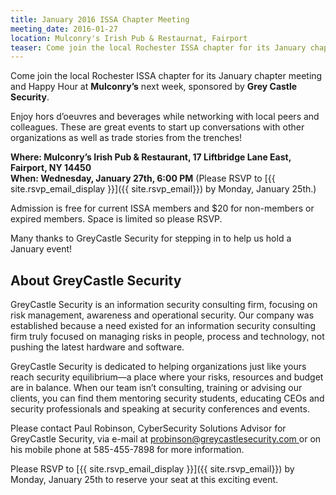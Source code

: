 ```yaml
---
title: January 2016 ISSA Chapter Meeting
meeting_date: 2016-01-27
location: Mulconry's Irish Pub & Restaurnat, Fairport
teaser: Come join the local Rochester ISSA chapter for its January chapter meeting and Happy Hour at Mulconry’s next week, sponsored by Grey Castle Security.
---
```

Come join the local Rochester ISSA chapter for its January chapter meeting and Happy Hour at **Mulconry’s** next week, sponsored by **Grey Castle Security**.

Enjoy hors d’oeuvres and beverages while networking with local peers and colleagues. These are great events to start up conversations with other organizations as well as trade stories from the trenches!

**Where: Mulconry’s Irish Pub & Restaurant, 17 Liftbridge Lane East, Fairport, NY 14450<br>
When: Wednesday, January 27th, 6:00 PM** (Please RSVP to [{{ site.rsvp_email_display }}]({{ site.rsvp_email}}) by Monday, January 25th.)

Admission is free for current ISSA members and $20 for non-members or expired members. Space is limited so please RSVP.

Many thanks to GreyCastle Security for stepping in to help us hold a January event!

## About GreyCastle Security

GreyCastle Security is an information security consulting firm, focusing on risk management, awareness and operational security. Our company was established because a need existed for an information security consulting firm truly focused on managing risks in people, process and technology, not pushing the latest hardware and software.

GreyCastle Security is dedicated to helping organizations just like yours reach security equilibrium—a place where your risks, resources and budget are in balance. When our team isn’t consulting, training or advising our clients, you can find them mentoring security students, educating CEOs and security professionals and speaking at security conferences and events.

Please contact Paul Robinson, CyberSecurity Solutions Advisor for GreyCastle Security, via e-mail at [&#112;&#114;&#111;&#098;&#105;&#110;&#115;&#111;&#110;&#064;&#103;&#114;&#101;&#121;&#099;&#097;&#115;&#116;&#108;&#101;&#115;&#101;&#099;&#117;&#114;&#105;&#116;&#121;&#046;&#099;&#111;&#109;&#032;](&#109;&#097;&#105;&#108;&#116;&#111;:&#112;&#114;&#111;&#098;&#105;&#110;&#115;&#111;&#110;&#064;&#103;&#114;&#101;&#121;&#099;&#097;&#115;&#116;&#108;&#101;&#115;&#101;&#099;&#117;&#114;&#105;&#116;&#121;&#046;&#099;&#111;&#109;&#032;) or on his mobile phone at 585-455-7898 for more information.

Please RSVP to [{{ site.rsvp_email_display }}]({{ site.rsvp_email}}) by Monday, January 25th to reserve your seat at this exciting event.
